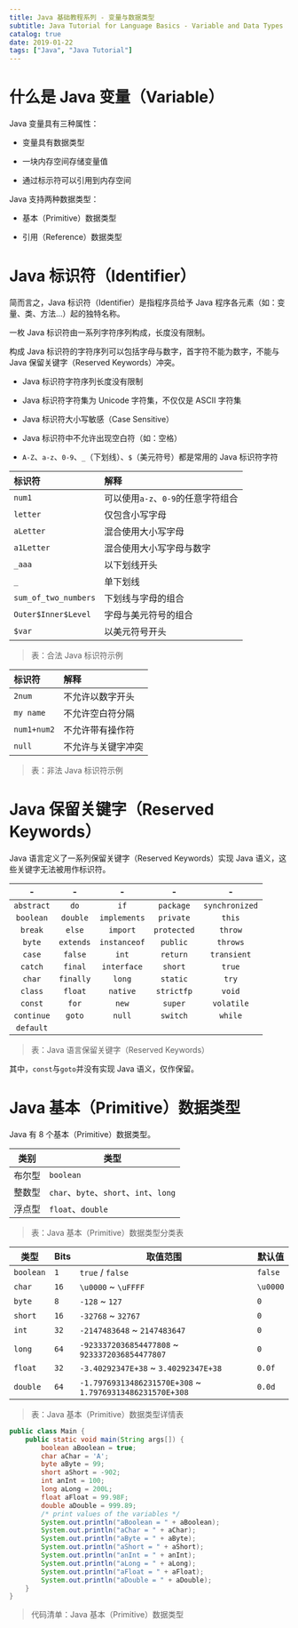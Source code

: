 ```yaml
---
title: Java 基础教程系列 - 变量与数据类型
subtitle: Java Tutorial for Language Basics - Variable and Data Types
catalog: true
date: 2019-01-22
tags: ["Java", "Java Tutorial"]
---
```


# 什么是 Java 变量（Variable）

Java 变量具有三种属性：

- 变量具有数据类型

- 一块内存空间存储变量值

- 通过标示符可以引用到内存空间

Java 支持两种数据类型：

- 基本（Primitive）数据类型

- 引用（Reference）数据类型

# Java 标识符（Identifier）

简而言之，Java 标识符（Identifier）是指程序员给予 Java 程序各元素（如：变量、类、方法...）起的独特名称。

一枚 Java 标识符由一系列字符序列构成，长度没有限制。

构成 Java 标识符的字符序列可以包括字母与数字，首字符不能为数字，不能与 Java 保留关键字（Reserved Keywords）冲突。

- Java 标识符字符序列长度没有限制

- Java 标识符字符集为 Unicode 字符集，不仅仅是 ASCII 字符集

- Java 标识符大小写敏感（Case Sensitive）

- Java 标识符中不允许出现空白符（如：空格）

- `A-Z`、`a-z`、`0-9`、`_`（下划线）、`$`（美元符号）都是常用的 Java 标识符字符

| 标识符               | 解释                               |
| :------------------- | :--------------------------------- |
| `num1`               | 可以使用`a-z`、`0-9`的任意字符组合 |
| `letter`             | 仅包含小写字母                     |
| `aLetter`            | 混合使用大小写字母                 |
| `a1Letter`           | 混合使用大小写字母与数字           |
| `_aaa`               | 以下划线开头                       |
| `_`                  | 单下划线                           |
| `sum_of_two_numbers` | 下划线与字母的组合                 |
| `Outer$Inner$Level`  | 字母与美元符号的组合               |
| `$var`               | 以美元符号开头                     |

> 表：合法 Java 标识符示例

| 标识符      | 解释               |
| :---------- | :----------------- |
| `2num`      | 不允许以数字开头   |
| `my name`   | 不允许空白符分隔   |
| `num1+num2` | 不允许带有操作符   |
| `null`      | 不允许与关键字冲突 |

> 表：非法 Java 标识符示例

# Java 保留关键字（Reserved Keywords）

Java 语言定义了一系列保留关键字（Reserved Keywords）实现 Java 语义，这些关键字无法被用作标识符。

| -          | -         | -            | -           | -              |
| :--------: | :-------: | :----------: | :---------: | :------------: |
| `abstract` | `do`      | `if`         | `package`   | `synchronized` |
| `boolean`  | `double`  | `implements` | `private`   | `this`         |
| `break`    | `else`    | `import`     | `protected` | `throw`        |
| `byte`     | `extends` | `instanceof` | `public`    | `throws`       |
| `case`     | `false`   | `int`        | `return`    | `transient`    |
| `catch`    | `final`   | `interface`  | `short`     | `true`         |
| `char`     | `finally` | `long`       | `static`    | `try`          |
| `class`    | `float`   | `native`     | `strictfp`  | `void`         |
| `const`    | `for`     | `new`        | `super`     | `volatile`     |
| `continue` | `goto`    | `null`       | `switch`    | `while`        |
| `default`  |           |              |             |                |

> 表：Java 语言保留关键字（Reserved Keywords）

其中，`const`与`goto`并没有实现 Java 语义，仅作保留。

# Java 基本（Primitive）数据类型

Java 有 8 个基本（Primitive）数据类型。

| 类别    | 类型                                   |
| ------- | -------------------------------------- |
| 布尔型  | `boolean`                              |
| 整数型  | `char`、`byte`、`short`、`int`、`long` |
| 浮点型  | `float`、`double`                      |

> 表：Java 基本（Primitive）数据类型分类表

| 类型      | Bits   | 取值范围                                                 | 默认值   |
| --------- | ------ | -------------------------------------------------------- | -------- |
| `boolean` | `1`    | `true` / `false`                                         | `false`  |
| `char`    | `16`   | `\u0000` ~ `\uFFFF`                                      | `\u0000` |
| `byte`    | `8`    | `-128` ~ `127`                                           | `0`      |
| `short`   | `16`   | `-32768` ~ `32767`                                       | `0`      |
| `int`     | `32`   | `-2147483648` ~ `2147483647`                             | `0`      |
| `long`    | `64`   | `-9233372036854477808` ~ `9233372036854477807`           | `0`      |
| `float`   | `32`   | `-3.40292347E+38` ~ `3.40292347E+38`                     | `0.0f`   |
| `double`  | `64`   | `-1.79769313486231570E+308` ~ `1.79769313486231570E+308` | `0.0d`   |

> 表：Java 基本（Primitive）数据类型详情表

```java
public class Main {
	public static void main(String args[]) {
        boolean aBoolean = true;
        char aChar = 'A';
        byte aByte = 99;
        short aShort = -902;
        int anInt = 100;
        long aLong = 200L;
        float aFloat = 99.98F;
        double aDouble = 999.89;
        /* print values of the variables */
        System.out.println("aBoolean = " + aBoolean);
        System.out.println("aChar = " + aChar);
        System.out.println("aByte = " + aByte);
        System.out.println("aShort = " + aShort);
        System.out.println("anInt = " + anInt);
        System.out.println("aLong = " + aLong);
        System.out.println("aFloat = " + aFloat);
        System.out.println("aDouble = " + aDouble);
    }
}
```
> 代码清单：Java 基本（Primitive）数据类型

